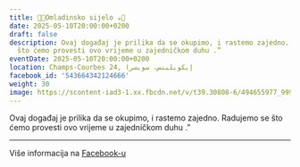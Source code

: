 ```yaml
---
title: 🍫🍪Omladinsko sijelo ☕️🍩
date: 2025-05-10T20:00:00+0200
draft: false
description: Ovaj događaj je prilika da se okupimo, i rastemo zajedno. Radujemo se
  što ćemo provesti ovo vrijeme u zajedničkom duhu .”
eventDate: 2025-05-10T20:00:00+0200
location: Champs-Courbes 24, ‏إيكوبلينس‏، ‏سويسرا‏
facebook_id: '543664342124666'
weight: 30
image: https://scontent-iad3-1.xx.fbcdn.net/v/t39.30808-6/494655977_999846225609310_4487878895912218163_n.jpg?_nc_cat=107&ccb=1-7&_nc_sid=9e60e4&_nc_ohc=VyH1xaHQRwUQ7kNvwGU0NKK&_nc_oc=AdmQvLeaPeBORnNddCn4ikaUEbLPI2MA0kd0XzlO2PYbRRaj02BYe7Dxjlq-peW1OOM&_nc_zt=23&_nc_ht=scontent-iad3-1.xx&edm=ABTKTjYEAAAA&_nc_gid=YkpYxBYQPCxb0MOi2U5AOw&oh=00_AfXtdTKHDMV0URJaiyEKXG0iZ-VtYpLUIxC8VqOexVhIEQ&oe=68973B98
---
```


Ovaj događaj je prilika da se okupimo, i rastemo zajedno. Radujemo se što ćemo provesti ovo vrijeme u zajedničkom duhu .”

---

Više informacija na [Facebook-u](https://facebook.com/events/543664342124666)